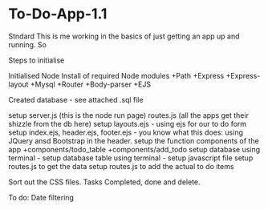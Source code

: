 # To-Do-App-1.1
Stndard
This is me working in the basics of just getting an app up and running. So 

Steps to initialise

Initialised Node
Install of required Node modules
+Path
+Express
+Express-layout
+Mysql
+Router
+Body-parser
+EJS

Created database - see attached .sql file

setup server.js (this is the node run page)
routes.js (all the apps get their shizzle from the db here)
setup layouts.ejs - using ejs for our to do form
setup index.ejs, header.ejs, footer.ejs - you know what this does: using JQuery ansd Bootstrap in the header.
setup the function components of the app
 +components/todo_table
 +components/add_todo
 setup database using terminal - 
 setup database table using terminal - 
 setup javascript file 
 setup routes.js to get the data
 setup routes.js to add the actual to do items
 
 Sort out the CSS files. 
 Tasks Completed, done and delete.
 
 To do:
 Date filtering
 
 
 

